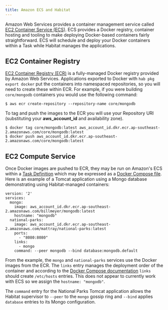 ```yaml
---
title: Amazon ECS and Habitat
---
```


Amazon Web Services provides a container management service called [EC2 Container Service (ECS)](https://aws.amazon.com/ecs/). ECS provides a Docker registry, container hosting and tooling to make deploying Docker-based containers fairly straightforward. ECS will schedule and deploy  your Docker containers within a Task while Habitat manages the applications.

## EC2 Container Registry

[EC2 Container Registry (ECR)](https://aws.amazon.com/ecr/) is a fully-managed Docker registry provided by Amazon Web Services. Applications exported to Docker with ```hab pkg export docker``` put the containers into namespaced repositories, so you will need to create these within ECR. For example, if you were building ```core/mongodb``` containers you would use the following command:

    $ aws ecr create-repository --repository-name core/mongodb

To tag and push the images to the ECR you will use your Repository URI (substituting your **aws_account_id** and availability zone).

    $ docker tag core/mongodb:latest aws_account_id.dkr.ecr.ap-southeast-2.amazonaws.com/core/mongodb:latest
    $ docker push aws_account_id.dkr.ecr.ap-southeast-2.amazonaws.com/core/mongodb:latest

## EC2 Compute Service

Once Docker images are pushed to ECR, they may be run on Amazon's ECS within a [Task Definition](http://docs.aws.amazon.com/AmazonECS/latest/developerguide/task_defintions.html) which may be expressed as a [Docker Compose file](http://docs.aws.amazon.com/AmazonECS/latest/developerguide/cmd-ecs-cli-compose.html). Here is an example of a Tomcat application using a Mongo database demonstrating using Habitat-managed containers:

    version: '2'
    services:
      mongo:
        image: aws_account_id.dkr.ecr.ap-southeast-2.amazonaws.com/billmeyer/mongodb:latest
        hostname: "mongodb"
      national-parks:
        image: aws_account_id.dkr.ecr.ap-southeast-2.amazonaws.com/mattray/national-parks:latest
        ports:
          - "8080:8080"
        links:
          - mongo
        command: --peer mongodb --bind database:mongodb.default

From the example, the ```mongo``` and ```national-parks``` services use the Docker images from the ECR. The ```links``` entry manages the deployment order of the container and according to the [Docker Compose documentation](https://docs.docker.com/engine/userguide/networking/default_network/dockerlinks/#/updating-the-etchosts-file) ```links``` should create ```/etc/hosts``` entries. This does not appear to currently work with ECS so we assign the ```hostname: "mongodb"```.

The ```command``` entry for the National Parks Tomcat application allows the Habitat supervisor to ```--peer``` to the ```mongo``` gossip ring and ```--bind``` applies ```database``` entries to its Mongo configuration.
